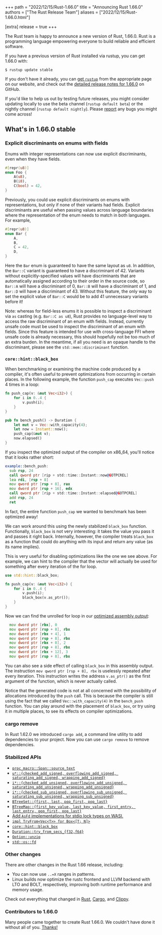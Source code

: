 +++
path = "2022/12/15/Rust-1.66.0"
title = "Announcing Rust 1.66.0"
authors = ["The Rust Release Team"]
aliases = ["2022/12/15/Rust-1.66.0.html"]

[extra]
release = true
+++

The Rust team is happy to announce a new version of Rust, 1.66.0. Rust is a
programming language empowering everyone to build reliable and efficient
software.

If you have a previous version of Rust installed via rustup, you can get 1.66.0
with:

```console
$ rustup update stable
```

If you don't have it already, you can [get
`rustup`](https://www.rust-lang.org/install.html) from the appropriate page on
our website, and check out the [detailed release notes for
1.66.0](https://github.com/rust-lang/rust/blob/stable/RELEASES.md#version-1660-2022-12-15)
on GitHub.

If you'd like to help us out by testing future releases, you might consider
updating locally to use the beta channel (`rustup default beta`) or the nightly
channel (`rustup default nightly`). Please
[report](https://github.com/rust-lang/rust/issues/new/choose) any bugs you
might come across!

## What's in 1.66.0 stable

### Explicit discriminants on enums with fields

Enums with integer representations can now use explicit discriminants, even when they have fields.

```rust
#[repr(u8)]
enum Foo {
    A(u8),
    B(i8),
    C(bool) = 42,
}
```

Previously, you could use explicit discriminants on enums with representations, but only if none of their variants had fields. Explicit discriminants are useful when passing values across language boundaries where the representation of the enum needs to match in both languages. For example,

```rust
#[repr(u8)]
enum Bar {
    A,
    B,
    C = 42,
    D,
}
```

Here the `Bar` enum is guaranteed to have the same layout as `u8`. In addition, the `Bar::C` variant is guaranteed to have a discriminant of 42. Variants without explicitly-specified values will have discriminants that are automatically assigned according to their order in the source code, so `Bar::A` will have a discriminant of 0, `Bar::B` will have a discriminant of 1, and `Bar::D` will have a discriminant of 43. Without this feature, the only way to set the explicit value of `Bar::C` would be to add 41 unnecessary variants before it!

Note: whereas for field-less enums it is possible to inspect a discriminant via `as` casting (e.g. `Bar::C as u8`), Rust provides no language-level way to access the raw discriminant of an enum with fields. Instead, currently unsafe code must be used to inspect the discriminant of an enum with fields. Since this feature is intended for use with cross-language FFI where unsafe code is already necessary, this should hopefully not be too much of an extra burden. In the meantime, if all you need is an opaque handle to the discriminant, please see the `std::mem::discriminant` function.

### `core::hint::black_box`

When benchmarking or examining the machine code produced by a compiler, it's often useful to prevent optimizations from occurring in certain places. In the following example, the function `push_cap` executes `Vec::push` 4 times in a loop:

```rust
fn push_cap(v: &mut Vec<i32>) {
    for i in 0..4 {
        v.push(i);
    }
}

pub fn bench_push() -> Duration { 
    let mut v = Vec::with_capacity(4);
    let now = Instant::now();
    push_cap(&mut v);
    now.elapsed()
}
```

If you inspect the optimized output of the compiler on x86_64, you'll notice that it looks rather short:

```asm
example::bench_push:
  sub rsp, 24
  call qword ptr [rip + std::time::Instant::now@GOTPCREL]
  lea rdi, [rsp + 8]
  mov qword ptr [rsp + 8], rax
  mov dword ptr [rsp + 16], edx
  call qword ptr [rip + std::time::Instant::elapsed@GOTPCREL]
  add rsp, 24
  ret
```

In fact, the entire function `push_cap` we wanted to benchmark has been optimized away!

We can work around this using the newly stabilized `black_box` function. Functionally, `black_box` is not very interesting: it takes the value you pass it and passes it right back. Internally, however, the compiler treats `black_box` as a function that could do anything with its input and return any value (as its name implies).

This is very useful for disabling optimizations like the one we see above. For example, we can hint to the compiler that the vector will actually be used for something after every iteration of the for loop.

```rust
use std::hint::black_box;

fn push_cap(v: &mut Vec<i32>) {
    for i in 0..4 {
        v.push(i);
        black_box(v.as_ptr());
    }
}
```

Now we can find the unrolled for loop in our [optimized assembly output](https://rust.godbolt.org/z/Ws1GGbY6Y):

```asm
  mov dword ptr [rbx], 0
  mov qword ptr [rsp + 8], rbx
  mov dword ptr [rbx + 4], 1
  mov qword ptr [rsp + 8], rbx
  mov dword ptr [rbx + 8], 2
  mov qword ptr [rsp + 8], rbx
  mov dword ptr [rbx + 12], 3
  mov qword ptr [rsp + 8], rbx
```

You can also see a side effect of calling `black_box` in this assembly output. The instruction `mov qword ptr [rsp + 8], rbx` is uselessly repeated after every iteration. This instruction writes the address `v.as_ptr()` as the first argument of the function, which is never actually called.

Notice that the generated code is not at all concerned with the possibility of allocations introduced by the `push` call. This is because the compiler is still using the fact that we called `Vec::with_capacity(4)` in the `bench_push` function. You can play around with the placement of `black_box`, or try using it in multiple places, to see its effects on compiler optimizations.

### cargo remove

In Rust 1.62.0 we introduced `cargo add`, a command line utility to add dependencies to your project. Now you can use `cargo remove` to remove dependencies.

### Stabilized APIs

- [`proc_macro::Span::source_text`](https://doc.rust-lang.org/stable/proc_macro/struct.Span.html#method.source_text)
- [`u*::{checked_add_signed, overflowing_add_signed, saturating_add_signed, wrapping_add_signed}`](https://doc.rust-lang.org/stable/std/primitive.u8.html#method.checked_add_signed)
- [`i*::{checked_add_unsigned, overflowing_add_unsigned, saturating_add_unsigned, wrapping_add_unsigned}`](https://doc.rust-lang.org/stable/std/primitive.i8.html#method.checked_add_unsigned)
- [`i*::{checked_sub_unsigned, overflowing_sub_unsigned, saturating_sub_unsigned, wrapping_sub_unsigned}`](https://doc.rust-lang.org/stable/std/primitive.i8.html#method.checked_sub_unsigned)
- [`BTreeSet::{first, last, pop_first, pop_last}`](https://doc.rust-lang.org/stable/std/collections/struct.BTreeSet.html#method.first)
- [`BTreeMap::{first_key_value, last_key_value, first_entry, last_entry, pop_first, pop_last}`](https://doc.rust-lang.org/stable/std/collections/struct.BTreeMap.html#method.first_key_value)
- [Add `AsFd` implementations for stdio lock types on WASI.](https://github.com/rust-lang/rust/pull/101768/)
- [`impl TryFrom<Vec<T>> for Box<[T; N]>`](https://doc.rust-lang.org/stable/std/boxed/struct.Box.html#impl-TryFrom%3CVec%3CT%2C%20Global%3E%3E-for-Box%3C%5BT%3B%20N%5D%2C%20Global%3E)
- [`core::hint::black_box`](https://doc.rust-lang.org/stable/std/hint/fn.black_box.html)
- [`Duration::try_from_secs_{f32,f64}`](https://doc.rust-lang.org/stable/std/time/struct.Duration.html#method.try_from_secs_f32)
- [`Option::unzip`](https://doc.rust-lang.org/stable/std/option/enum.Option.html#method.unzip)
- [`std::os::fd`](https://doc.rust-lang.org/stable/std/os/fd/index.html)

### Other changes

There are other changes in the Rust 1.66 release, including:

- You can now use `..=X` ranges in patterns.
- Linux builds now optimize the rustc frontend and LLVM backend with LTO and BOLT, respectively, improving both runtime performance and memory usage.

Check out everything that changed in
[Rust](https://github.com/rust-lang/rust/blob/stable/RELEASES.md#version-1660-2022-12-15),
[Cargo](https://doc.rust-lang.org/nightly/cargo/CHANGELOG.html#cargo-166-2022-12-15),
and [Clippy](https://github.com/rust-lang/rust-clippy/blob/master/CHANGELOG.md#rust-166).

### Contributors to 1.66.0

Many people came together to create Rust 1.66.0.
We couldn't have done it without all of you.
[Thanks!](https://thanks.rust-lang.org/rust/1.66.0/)
